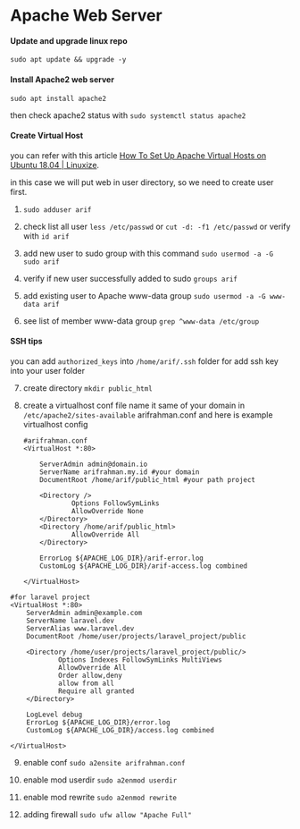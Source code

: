 # Apache Web Server

#### Update and upgrade linux repo

`sudo apt update && upgrade -y`

#### Install Apache2 web server

`sudo apt install apache2`

then check apache2 status with `sudo systemctl status apache2`

#### Create Virtual Host

you can refer with this article [How To Set Up Apache Virtual Hosts on Ubuntu 18.04 | Linuxize](https://linuxize.com/post/how-to-set-up-apache-virtual-hosts-on-ubuntu-18-04/#:~:text=By%20default%20on%20Ubuntu%20systems,apache2%2Fsites%2Denabled%20directory.&text=ServerName%20%3A%20The%20domain%20that%20should%20match%20for%20this%20virtual%20host%20configuration.).

in this case we will put web in user directory, so we need to create user first.

1. `sudo adduser arif` 

2. check list all user `less /etc/passwd` or `cut -d: -f1 /etc/passwd`  or verify with `id arif`

3. add new user to sudo group with this command `sudo usermod -a -G sudo arif`

4. verify if new user successfully added to sudo `groups arif`

5. add existing user to Apache www-data group `sudo usermod -a -G www-data arif`

6. see list of member www-data group `grep ^www-data /etc/group`

#### SSH tips

you can add `authorized_keys` into `/home/arif/.ssh` folder for add ssh key into your user folder

7. create directory `mkdir public_html`

8. create a virtualhost conf file name it same of your domain in `/etc/apache2/sites-available` arifrahman.conf and here is example virtualhost config
   
   ```apacheconf
   #arifrahman.conf
   <VirtualHost *:80>
   
       ServerAdmin admin@domain.io
       ServerName arifrahman.my.id #your domain
       DocumentRoot /home/arif/public_html #your path project
   
       <Directory />
               Options FollowSymLinks
               AllowOverride None
       </Directory>
       <Directory /home/arif/public_html>
               AllowOverride All
       </Directory>
   
       ErrorLog ${APACHE_LOG_DIR}/arif-error.log
       CustomLog ${APACHE_LOG_DIR}/arif-access.log combined
   
   </VirtualHost>
   ```

```apacheconf
#for laravel project
<VirtualHost *:80>
    ServerAdmin admin@example.com
    ServerName laravel.dev
    ServerAlias www.laravel.dev
    DocumentRoot /home/user/projects/laravel_project/public

    <Directory /home/user/projects/laravel_project/public/>
            Options Indexes FollowSymLinks MultiViews
            AllowOverride All
            Order allow,deny
            allow from all
            Require all granted
    </Directory>

    LogLevel debug
    ErrorLog ${APACHE_LOG_DIR}/error.log
    CustomLog ${APACHE_LOG_DIR}/access.log combined

</VirtualHost>
```

9. enable conf `sudo a2ensite arifrahman.conf`

10. enable mod userdir `sudo a2enmod userdir`

11. enable mod rewrite `sudo a2enmod rewrite`

12. adding firewall `sudo ufw allow "Apache Full"`
